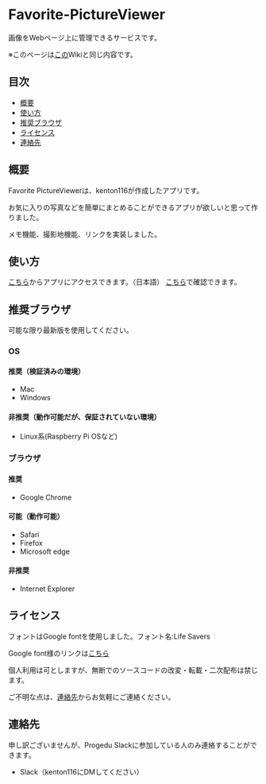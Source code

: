 # Favorite-PictureViewer

画像をWebページ上に管理できるサービスです。

※このページは[この](https://github.com/kenton116/Favorite-PictureViewer/wiki)Wikiと同じ内容です。

## 目次
- [概要](#概要)
- [使い方](#使い方)
- [推奨ブラウザ](#推奨ブラウザ)
- [ライセンス](#ライセンス)
- [連絡先](#連絡先)

## 概要
Favorite PictureViewerは、kenton116が作成したアプリです。

お気に入りの写真などを簡単にまとめることができるアプリが欲しいと思って作りました。

メモ機能、撮影地機能、リンクを実装しました。

## 使い方
[こちら](https://kenton116.github.io/Favorite-PictureViewer/main.html)からアプリにアクセスできます。（日本語）
[こちら](https://github.com/kenton116/Favorite-PictureViewer/wiki/How-to-play)で確認できます。


## 推奨ブラウザ
可能な限り最新版を使用してください。

### OS
#### 推奨（検証済みの環境）
- Mac
- Windows

#### 非推奨（動作可能だが、保証されていない環境）
- Linux系(Raspberry Pi OSなど)

### ブラウザ
#### 推奨
- Google Chrome

#### 可能（動作可能）
- Safari
- Firefox
- Microsoft edge

#### 非推奨
- Internet Explorer

## ライセンス
フォントはGoogle fontを使用しました。フォント名:Life Savers

Google font様のリンクは[こちら](https://fonts.google.com)

個人利用は可としますが、無断でのソースコードの改変・転載・二次配布は禁じます。

ご不明な点は、[連絡先](#連絡先)からお気軽にご連絡ください。

## 連絡先
申し訳ございませんが、Progedu Slackに参加している人のみ連絡することができます。
- Slack（kenton116にDMしてください）

